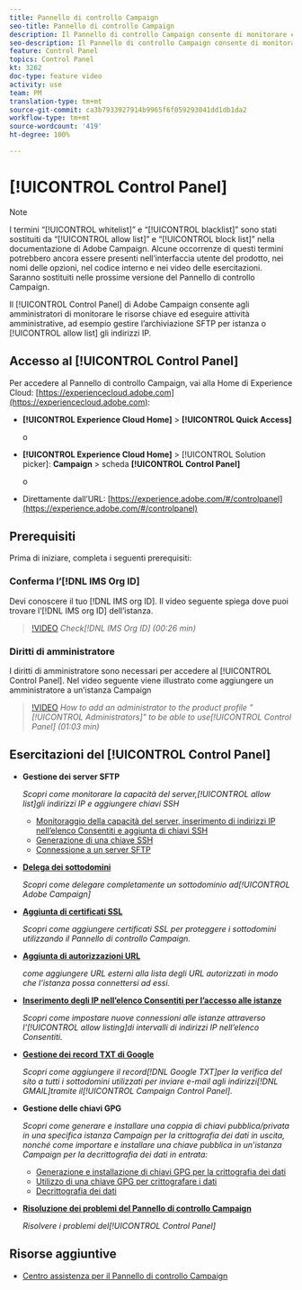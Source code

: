 ```yaml
---
title: Pannello di controllo Campaign
seo-title: Pannello di controllo Campaign
description: Il Pannello di controllo Campaign consente di monitorare e gestire l’archiviazione SFTP per istanza e di inserire indirizzi IP nell’elenco Consentiti.
seo-description: Il Pannello di controllo Campaign consente di monitorare e gestire l’archiviazione SFTP per istanza e di inserire indirizzi IP nell’elenco Consentiti.
feature: Control Panel
topics: Control Panel
kt: 3262
doc-type: feature video
activity: use
team: PM
translation-type: tm+mt
source-git-commit: ca3b7933927914b9965f6f059293041dd1db1da2
workflow-type: tm+mt
source-wordcount: '419'
ht-degree: 100%

---
```



# [!UICONTROL Control Panel]

>[!NOTE]
>
>I termini “[!UICONTROL whitelist]” e “[!UICONTROL blacklist]” sono stati sostituiti da “[!UICONTROL allow list]” e “[!UICONTROL block list]” nella documentazione di Adobe Campaign.
>Alcune occorrenze di questi termini potrebbero ancora essere presenti nell’interfaccia utente del prodotto, nei nomi delle opzioni, nel codice interno e nei video delle esercitazioni. Saranno sostituiti nelle prossime versione del Pannello di controllo Campaign.

 Il [!UICONTROL Control Panel] di Adobe Campaign consente agli amministratori di monitorare le risorse chiave ed eseguire attività amministrative, ad esempio gestire l’archiviazione SFTP per istanza o [!UICONTROL allow list] gli indirizzi IP.

## Accesso al [!UICONTROL Control Panel]

Per accedere al Pannello di controllo Campaign, vai alla Home di Experience Cloud: [https://experiencecloud.adobe.com](https://experiencecloud.adobe.com):

* **[!UICONTROL Experience Cloud Home]** > **[!UICONTROL Quick Access]**

   o
* **[!UICONTROL Experience Cloud Home]**  > [!UICONTROL Solution picker]: **Campaign** > scheda **[!UICONTROL Control Panel]**

   o

* Direttamente dall’URL: [https://experience.adobe.com/#/controlpanel](https://experience.adobe.com/#/controlpanel)

## Prerequisiti

Prima di iniziare, completa i seguenti prerequisiti:

### Conferma l’[!DNL IMS Org ID]

Devi conoscere il tuo [!DNL IMS org ID]. Il video seguente spiega dove puoi trovare l’[!DNL IMS org ID] dell’istanza.

>[!VIDEO](https://video.tv.adobe.com/v/27183?quality=12)
*Check[!DNL IMS Org ID] (00:26 min)*

### Diritti di amministratore

I diritti di amministratore sono necessari per accedere al [!UICONTROL Control Panel].
Nel video seguente viene illustrato come aggiungere un amministratore a un’istanza Campaign

>[!VIDEO](https://video.tv.adobe.com/v/27147?quality=12)
*How to add an administrator to the product profile &quot;[!UICONTROL Administrators]&quot; to be able to use[!UICONTROL Control Panel] (01:03 min)*

## Esercitazioni del [!UICONTROL Control Panel]

* **Gestione dei server SFTP**

   *Scopri come monitorare la capacità del server,[!UICONTROL allow list]gli indirizzi IP e aggiungere chiavi SSH*

   * [Monitoraggio della capacità del server, inserimento di indirizzi IP nell’elenco Consentiti e aggiunta di chiavi SSH](/help/acc/monitoring-campaign-classic/control-panel/monitoring-server-capacity-allow-listing-adding-ssh-key.md)
   * [Generazione di una chiave SSH](/help/acc/monitoring-campaign-classic/control-panel/generate-ssh-key.md)
   * [Connessione a un server SFTP](/help/acc/monitoring-campaign-classic/control-panel/connect-to-sftp-server.md)

* **[Delega dei sottodomini](/help/acc/monitoring-campaign-classic/control-panel/subdomain-delegation.md)**

   *Scopri come delegare completamente un sottodominio ad[!UICONTROL Adobe Campaign]*

* **[Aggiunta di certificati SSL](/help/acc/monitoring-campaign-classic/control-panel/adding-ssl-certificates.md)**

   *Scopri come aggiungere certificati SSL per proteggere i sottodomini utilizzando il Pannello di controllo Campaign.*

* **[Aggiunta di autorizzazioni URL](/help/acc/monitoring-campaign-classic/control-panel/adding-url-permissions.md)**

   *come aggiungere URL esterni alla lista degli URL autorizzati in modo che l’istanza possa connettersi ad essi.*

* **[Inserimento degli IP nell’elenco Consentiti per l’accesso alle istanze](/help/acc/monitoring-campaign-classic/control-panel/ip-allow-listing.md)**

   *Scopri come impostare nuove connessioni alle istanze attraverso l’[!UICONTROL allow listing]di intervalli di indirizzi IP nell’elenco Consentiti.*

* **[Gestione dei record TXT di Google](/help/acc/monitoring-campaign-classic/control-panel/google-txt-record-management.md)**

   *Scopri come aggiungere il record[!DNL Google TXT]per la verifica del sito a tutti i sottodomini utilizzati per inviare e-mail agli indirizzi[!DNL GMAIL]tramite il[!UICONTROL Campaign Control Panel].*

* **Gestione delle chiavi GPG**

   *Scopri come generare e installare una coppia di chiavi pubblica/privata in una specifica istanza Campaign per la crittografia dei dati in uscita, nonché come importare e installare una chiave pubblica in un’istanza Campaign per la decrittografia dei dati in entrata:*

   * [Generazione e installazione di chiavi GPG per la crittografia dei dati](./gpg-key-management/generating-and-installing-gpg-keys-for-data-encryption.md)
   * [Utilizzo di una chiave GPG per crittografare i dati](./gpg-key-management/using-a-gpg-key-to-encrypt-data.md)
   * [Decrittografia dei dati](./gpg-key-management/decrypting-data.md)

* **[Risoluzione dei problemi del Pannello di controllo Campaign](/help/acc/monitoring-campaign-classic/control-panel/trouble-shooting.md)**

   *Risolvere i problemi del[!UICONTROL Control Panel]*

## Risorse aggiuntive

* [Centro assistenza per il Pannello di controllo Campaign](https://docs.adobe.com/content/help/it-IT/control-panel/using/control-panel-home.html)
